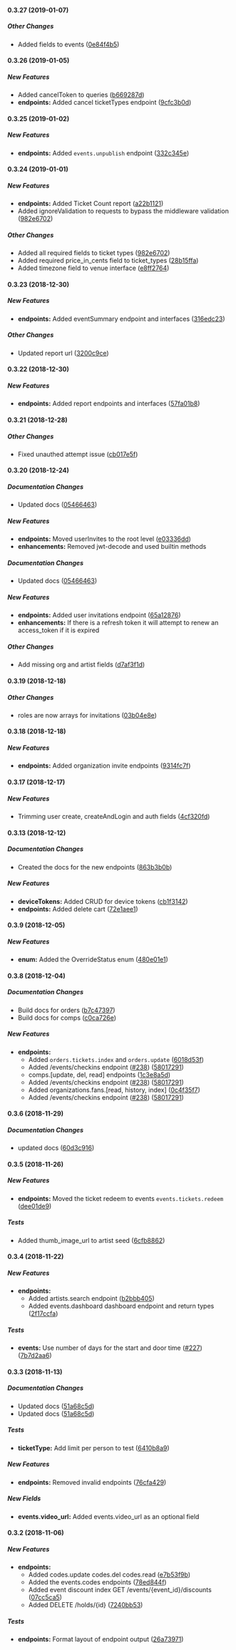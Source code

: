 #### 0.3.27 (2019-01-07)

##### Other Changes

*  Added fields to events ([0e84f4b5](https://github.com/big-neon/bn-api-node/commit/0e84f4b5e672605c72ed2144fb2f2718302e3373))

#### 0.3.26 (2019-01-05)

##### New Features

*  Added cancelToken to queries ([b669287d](https://github.com/big-neon/bn-api-node/commit/b669287dfd7450062888c1b9d286b45a1b375458))
* **endpoints:**  Added cancel ticketTypes endpoint ([9cfc3b0d](https://github.com/big-neon/bn-api-node/commit/9cfc3b0d85a3be0ee08d8bb2b7efb807a6542599))

#### 0.3.25 (2019-01-02)

##### New Features

* **endpoints:**  Added `events.unpublish` endpoint ([332c345e](https://github.com/big-neon/bn-api-node/commit/332c345e871838ac42bb99ae10bc04548e665130))

#### 0.3.24 (2019-01-01)

##### New Features

* **endpoints:**  Added Ticket Count report ([a22b1121](https://github.com/big-neon/bn-api-node/commit/a22b1121d8b972d594a60f562806560bb0168564))
*  Added ignoreValidation to requests to bypass the middleware validation ([982e6702](https://github.com/big-neon/bn-api-node/commit/982e67020f7e347161387173372cf86cfae602ab))

##### Other Changes

*  Added all required fields to ticket types ([982e6702](https://github.com/big-neon/bn-api-node/commit/982e67020f7e347161387173372cf86cfae602ab)) 
*  Added required price_in_cents field to ticket_types ([28b15ffa](https://github.com/big-neon/bn-api-node/commit/28b15ffa45c171cb030c001a2680e27c4c329a06))
*  Added timezone field to venue interface ([e8ff2764](https://github.com/big-neon/bn-api-node/commit/e8ff2764e5fe46b04b63a3cfb86f192b785d8e8f))

#### 0.3.23 (2018-12-30)

##### New Features

* **endpoints:**  Added eventSummary endpoint and interfaces ([316edc23](https://github.com/big-neon/bn-api-node/commit/316edc230725f04644be39e4290959fb16f6d0ea))

##### Other Changes

*  Updated report url ([3200c9ce](https://github.com/big-neon/bn-api-node/commit/3200c9ced6c261c7d3bbf0c3c740cd27a7595785))

#### 0.3.22 (2018-12-30)

##### New Features

* **endpoints:**  Added report endpoints and interfaces ([57fa01b8](https://github.com/big-neon/bn-api-node/commit/57fa01b80529819cf14a4cf5586e74cabb6863fc))

#### 0.3.21 (2018-12-28)

##### Other Changes

*  Fixed unauthed attempt issue ([cb017e5f](https://github.com/big-neon/bn-api-node/commit/cb017e5f78143f7d9b3ebf5fd0e9b4487d290fad))

#### 0.3.20 (2018-12-24)

##### Documentation Changes

*  Updated docs ([05466463](https://github.com/big-neon/bn-api-node/commit/054664638c403e4c87cbd994bac31ebef844377d))

##### New Features

* **endpoints:**  Moved userInvites to the root level ([e03336dd](https://github.com/big-neon/bn-api-node/commit/e03336dd4b1d83b94b75e8b3ecbcecb9b0aceb8a))
* **enhancements:** Removed jwt-decode and used builtin methods
##### Documentation Changes

*  Updated docs ([05466463](https://github.com/big-neon/bn-api-node/commit/054664638c403e4c87cbd994bac31ebef844377d))

##### New Features

* **endpoints:**  Added user invitations endpoint ([65a12876](https://github.com/big-neon/bn-api-node/commit/65a128767e488d82e392d2efa7e6f26b46a7fea3))
* **enhancements:** If there is a refresh token it will attempt to renew an access_token if it is expired

##### Other Changes

*  Add missing org and artist fields ([d7af3f1d](https://github.com/big-neon/bn-api-node/commit/d7af3f1dc45fbca07041ae37841de4a0b45eca29))

#### 0.3.19 (2018-12-18)

##### Other Changes

*  roles are now arrays for invitations ([03b04e8e](https://github.com/big-neon/bn-api-node/commit/03b04e8ece2c5ca9c68c86f55668aa64dbddd937))

#### 0.3.18 (2018-12-18)

##### New Features

* **endpoints:**  Added organization invite endpoints ([9314fc7f](https://github.com/big-neon/bn-api-node/commit/9314fc7fee2914602877b0725be33b1cf41665e0))

#### 0.3.17 (2018-12-17)

##### New Features

*  Trimming user create, createAndLogin and auth fields ([4cf320fd](https://github.com/big-neon/bn-api-node/commit/4cf320fdee105313ca646dcdd1176d851e2e7989))

#### 0.3.13 (2018-12-12)

##### Documentation Changes

*  Created the docs for the new endpoints ([863b3b0b](https://github.com/big-neon/bn-api-node/commit/863b3b0b5b0bdfe1ce385b4f211202acbcc6e7e9))

##### New Features

* **deviceTokens:**  Added CRUD for device tokens ([cb1f3142](https://github.com/big-neon/bn-api-node/commit/cb1f31422ce0b09510e3cbb0b56db7e45b958065))
* **endpoints:**  Added delete cart ([72e1aee1](https://github.com/big-neon/bn-api-node/commit/72e1aee1647874f4ef16b3741698183680c507ca))

#### 0.3.9 (2018-12-05)

##### New Features

* **enum:**  Added the OverrideStatus enum ([480e01e1](https://github.com/big-neon/bn-api-node/commit/480e01e1b2b6ccef9231bc609f0250018847d498))

#### 0.3.8 (2018-12-04)

##### Documentation Changes

*  Build docs for orders ([b7c47397](https://github.com/big-neon/bn-api-node/commit/b7c473970bd5c6dc2b42375be3e176dc6c39c46b))
*  Build docs for comps ([c0ca726e](https://github.com/big-neon/bn-api-node/commit/c0ca726e0eadf040b5f2594964d2d23ddafa2a87))

##### New Features

* **endpoints:**
  *  Added `orders.tickets.index` and `orders.update` ([6018d53f](https://github.com/big-neon/bn-api-node/commit/6018d53f9f9066420c57353fb813a6fc827c7dcf))
  *  Added /events/checkins endpoint ([#238](https://github.com/big-neon/bn-api-node/pull/238)) ([58017291](https://github.com/big-neon/bn-api-node/commit/5801729119523fab9404045ade99b2f30edcdbe4))
  *  comps.[update, del, read] endpoints ([1c3e8a5d](https://github.com/big-neon/bn-api-node/commit/1c3e8a5d35b9888a25960073f2ab27e16d0b9d79))
  *  Added /events/checkins endpoint ([#238](https://github.com/big-neon/bn-api-node/pull/238)) ([58017291](https://github.com/big-neon/bn-api-node/commit/5801729119523fab9404045ade99b2f30edcdbe4))
  *  Added organizations.fans.[read, history, index] ([0c4f35f7](https://github.com/big-neon/bn-api-node/commit/0c4f35f7b0307127d4ac3f3681495f6198d65173))
  *  Added /events/checkins endpoint ([#238](https://github.com/big-neon/bn-api-node/pull/238)) ([58017291](https://github.com/big-neon/bn-api-node/commit/5801729119523fab9404045ade99b2f30edcdbe4))


#### 0.3.6 (2018-11-29)

##### Documentation Changes

*  updated docs ([60d3c916](https://github.com/big-neon/bn-api-node/commit/60d3c916b71a48818a6e4ad847688e47556896f1))

#### 0.3.5 (2018-11-26)

##### New Features

* **endpoints:**  Moved the ticket redeem to events `events.tickets.redeem` ([dee01de9](https://github.com/big-neon/bn-api-node/commit/dee01de92db97dc415eaa0b3940880523c06ba26))

##### Tests

*  Added thumb_image_url to artist seed ([6cfb8862](https://github.com/big-neon/bn-api-node/commit/6cfb88621fa06d5906746c04e2a2872279ffb096))

#### 0.3.4 (2018-11-22)

##### New Features

* **endpoints:**  
  * Added artists.search endpoint ([b2bbb405](https://github.com/big-neon/bn-api-node/commit/b2bbb4052be7f28fb040feb44dbebd786f886032))
  * Added events.dashboard dashboard endpoint and return types ([2f17ccfa](https://github.com/big-neon/bn-api-node/commit/2f17ccfaade0c56fd3e10ec379ae27dbeac1adc0))

##### Tests

* **events:**  Use number of days for the start and door time ([#227](https://github.com/big-neon/bn-api-node/pull/227)) ([7b7d2aa6](https://github.com/big-neon/bn-api-node/commit/7b7d2aa6d81d9ec77887c8bcbcaed133ff0e875a))

#### 0.3.3 (2018-11-13)

##### Documentation Changes

*  Updated docs ([51a68c5d](https://github.com/big-neon/bn-api-node/commit/51a68c5de257fac828194ca09d582ce21fc04a2e))
*  Updated docs ([51a68c5d](https://github.com/big-neon/bn-api-node/commit/51a68c5de257fac828194ca09d582ce21fc04a2e))

##### Tests

* **ticketType:**  Add limit per person to test ([6410b8a9](https://github.com/big-neon/bn-api-node/commit/6410b8a9a11d03c1263f7b95128d942ebca740c9))

##### New Features

* **endpoints:**  Removed invalid endpoints ([76cfa429](https://github.com/big-neon/bn-api-node/commit/76cfa429093d23ab5f195d46b1be6c6041bbb696))

##### New Fields

* **events.video_url:** Added events.video_url as an optional field

#### 0.3.2 (2018-11-06)

##### New Features

* **endpoints:**
  *  Added codes.update codes.del codes.read ([e7b53f9b](https://github.com/big-neon/bn-api-node/commit/e7b53f9ba148e07e43e165d5da2928ab8232e6be))
  *  Added the events.codes endpoints ([78ed844f](https://github.com/big-neon/bn-api-node/commit/78ed844f1dfb99e59bcaef007823d1f3fc884eae))
  *  Added event discount index GET /events/{event_id}/discounts ([07cc5ca5](https://github.com/big-neon/bn-api-node/commit/07cc5ca54715bc242ee11f8f2c94ea6b6abd90d7))
  *  Added DELETE /holds/{id} ([7240bb53](https://github.com/big-neon/bn-api-node/commit/7240bb539d58c186b36ea3bebe634af8370eb1c5))

##### Tests

* **endpoints:**  Format layout of endpoint output ([26a73971](https://github.com/big-neon/bn-api-node/commit/26a739710671c910afdafeb07d4ceeb8647981f8))

